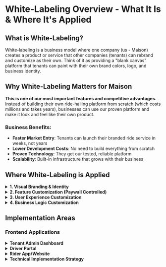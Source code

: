 # White-Labeling Overview - What It Is & Where It's Applied

## What is White-Labeling?

White-labeling is a business model where one company (us - Maison) creates a product or service that other companies (tenants) can rebrand and customize as their own. Think of it as providing a "blank canvas" platform that tenants can paint with their own brand colors, logo, and business identity.


## Why White-Labeling Matters for Maison

**This is one of our most important features and competitive advantages.** Instead of building their own ride-hailing platform from scratch (which costs millions and takes years), businesses can use our proven platform and make it look and feel like their own product.

### Business Benefits:
- **Faster Market Entry**: Tenants can launch their branded ride service in weeks, not years
- **Lower Development Costs**: No need to build everything from scratch
- **Proven Technology**: They get our tested, reliable platform
- **Scalability**: Built-in infrastructure that grows with their business

## Where White-Labeling is Applied

<details>
<summary><strong>1. Visual Branding & Identity</strong></summary>

**What tenants can customize:**
- Company logo and branding
- Color schemes and themes (light/dark modes)
- Company name throughout the platform
- Custom domain/subdomain (`clientname.ourplatform.com`)

**Applied across:**
- Web dashboard
- Mobile apps (driver & rider)
- Email communications
- SMS notifications
- Receipts and invoices

</details>

<details>
<summary><strong>2. Feature Customization (Paywall Controlled)</strong></summary>

**What tenants can control:**
- **Remove Features**: Hide features they don't need  
  - Example: Disable luxury car category, remove scheduled rides, hide analytics
- **Add Features**: Enable premium features based on their plan  
  - Example: Advanced analytics, custom vehicle types, loyalty programs
- **Request Features**: Submit requests for custom functionality  
  - Example: Integration with their existing CRM, custom reporting

</details>

<details>
<summary><strong>3. User Experience Customization</strong></summary>

**Dashboard Layouts:**
- Tenant can choose which widgets to display
- Rearrange dashboard sections
- Hide/show specific metrics and reports

**Workflow Customization:**
- Custom booking flows
- Different driver onboarding processes
- Customized rider registration

</details>

<details>
<summary><strong>4. Business Logic Customization</strong></summary>

**Pricing Models:**
- Different commission structures
- Custom surge pricing rules
- Subscription-based vs. per-ride billing

**Operational Rules:**
- Service areas and boundaries
- Vehicle requirements and categories
- Driver qualification criteria

</details>

## Implementation Areas

### Frontend Applications

<details>
<summary><strong>Tenant Admin Dashboard</strong></summary>

- Settings panel for all customizations
- Real-time preview of changes
- Feature toggle switches
- Branding upload tools
- Layout drag-and-drop editor

</details>

<details>
<summary><strong>Driver Portal</strong></summary>

- Branded interface reflecting tenant's identity
- Customized onboarding flow
- Feature-specific screens (show/hide based on tenant settings)

</details>

<details>
<summary><strong>Rider App/Website</strong></summary>

- Complete tenant branding
- Custom booking flow
- Tenant-specific features only
- Personalized user experience

</details>

<details>
<summary><strong>Technical Implementation Strategy</strong></summary>

**Phase 1: Basic White-Labeling**
- Logo, colors, company name
- Basic feature toggles (few key features)
- Simple settings panel 